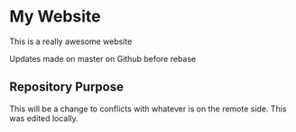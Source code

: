 # My Website

This is a really awesome website

Updates made on master on Github before rebase


## Repository Purpose

This will be a change to conflicts
with whatever is on the remote side.
This was edited locally.